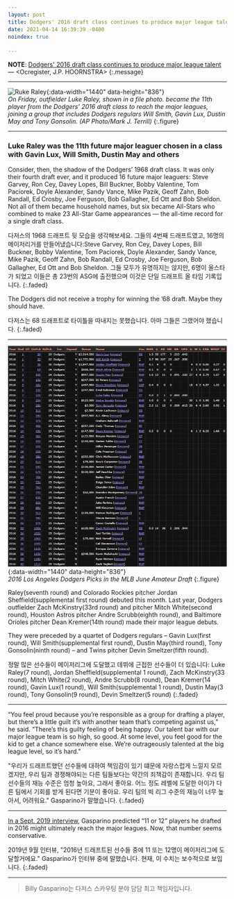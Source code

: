 ```yaml
---
layout: post
title: Dodgers' 2016 draft class continues to produce major league talent
date: 2021-04-14 16:39:39 -0400
noindex: true

---
```


**NOTE**: [Dodgers' 2016 draft class continues to produce major league talent](https://www.ocregister.com/2021/04/12/dodgers-2016-draft-class-continues-to-produce-major-league-talent/) &mdash; <Ocregister, J.P. HOORNSTRA>
{:.message}

---

![Ruke Raley](https://www.ocregister.com/wp-content/uploads/2021/04/AP20191124288709-16x9-1-1.jpg?w=1018){:data-width="1440" data-height="836"}   
*On Friday, outfielder Luke Raley, shown in a file photo. became the 11th player from the Dodgers’ 2016 draft class to reach the major leagues, joining a group that includes Dodgers regulars Will Smith, Gavin Lux, Dustin May and Tony Gonsolin. (AP Photo/Mark J. Terrill)*
{:.figure}

---

### Luke Raley was the 11th future major leaguer chosen in a class with Gavin Lux, Will Smith, Dustin May and others
Consider, then, the shadow of the Dodgers’ 1968 draft class. It was only their fourth draft ever, and it produced 16 future major leaguers: Steve Garvey, Ron Cey, Davey Lopes, Bill Buckner, Bobby Valentine, Tom Paciorek, Doyle Alexander, Sandy Vance, Mike Pazik, Geoff Zahn, Bob Randall, Ed Crosby, Joe Ferguson, Bob Gallagher, Ed Ott and Bob Sheldon. Not all of them became household names, but six became All-Stars who combined to make 23 All-Star Game appearances ― the all-time record for a single draft class.

다저스의 1968 드래프트 뒷 모습을 생각해보세요. 그들의 4번째 드래프트였고, 16명의 메이저리거를 만들어냈습니다:Steve Garvey, Ron Cey, Davey Lopes, Bill Buckner, Bobby Valentine, Tom Paciorek, Doyle Alexander, Sandy Vance, Mike Pazik, Geoff Zahn, Bob Randall, Ed Crosby, Joe Ferguson, Bob Gallagher, Ed Ott and Bob Sheldon. 그들 모두가 유명하지는 않지만, 6명이 올스타가 되었고 이들은 총 23번의 ASG에 출전했으며 이것은 단일 드래프트 올 타임 기록입니다.
{:.faded}

The Dodgers did not receive a trophy for winning the ’68 draft. Maybe they should have.

다저스는 68 드래프트로 타이틀을 따내지는 못했습니다. 아마 그들은 그랬어야 했습니다.
{:.faded}

---

![20210413](/image/dodgers/20210413/20210413a.png){:data-width="1440" data-height="836"}   
*2016 Los Angeles Dodgers Picks in the MLB June Amateur Draft*
{:.figure}

Raley(seventh round) and Colorado Rockies pitcher Jordan Sheffield(supplemental first round) debuted this month. Last year, Dodgers outfielder Zach McKinstry(33rd round) and pitcher Mitch White(second round), Houston Astros pitcher Andre Scrubb(eighth round), and Baltimore Orioles pitcher Dean Kremer(14th round) made their major league debuts.

They were preceded by a quartet of Dodgers regulars – Gavin Lux(first round), Will Smith(supplemental first round), Dustin May(third round), Tony Gonsolin(ninth round) – and Twins pitcher Devin Smeltzer(fifth round).

정말 많은 선수들이 메이저리그에 도달했고 데뷔에 근접한 선수들이 더 있습니다: Luke Raley(7 round), Jordan Sheffield(supplemental 1 round), Zach McKinstry(33 round), Mitch White(2 round), Andre Scrubb(8 round), Dean Kremer(14 round), Gavin Lux(1 round), Will Smith(supplemental 1 round), Dustin May(3 round), Tony Gonsolin(9 round), Devin Smeltzer(5 round)
{:.faded}

---

“You feel proud because you’re responsible as a group for drafting a player, but there’s a little guilt it’s with another team that’s competing against us,” he said. “There’s this guilty feeling of being happy. Our talent bar with our major league team is so high, so good. At some level, you feel good for the kid to get a chance somewhere else. We’re outrageously talented at the big league level, so it’s hard.”

"우리가 드래프트했던 선수들에 대하여 책임감이 있기 떄문에 자랑스럽게 느낄지 모르겠지만, 우리 팀과 경쟁해야되는 다른 팀들보다는 약간의 죄책감이 존재합니다. 우리 팀 선수들의 재능 수준은 엄청 높아요, 그래서 좋아요. 어느 정도 레벨에 도달한 아이가 다른 팀에서 기회를 받게 된다면 기분이 좋아요. 우리 팀의 빅 리그 수준의 재능이 너무 높아서, 어려워요." Gasparino가 말했습니다.
{:.faded}

---

[In a Sept. 2019 interview](https://www.ocregister.com/2019/09/05/the-dodgers-2016-draft-class-already-looks-like-a-big-winner/), Gasparino predicted “11 or 12” players he drafted in 2016 might ultimately reach the major leagues. Now, that number seems conservative.

2019년 9월 인터뷰, "2016년 드래프트된 선수들 중에 11 또는 12명이 메이저리그에 도달할거에요." Gasparino가 인터뷰 중에 말했습니다. 현재, 이 수치는 보수적으로 보입니다.
{:.faded}

---

> Billy Gasparino는 다저스 스카우팅 분야 담담 최고 책임자입니다.
